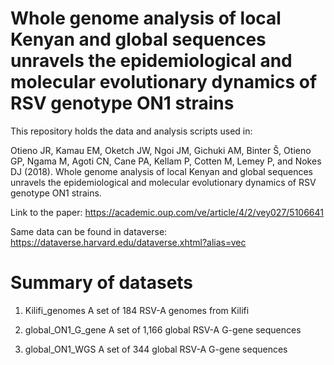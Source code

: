 # Whole genome analysis of local Kenyan and global sequences unravels the epidemiological and molecular evolutionary dynamics of RSV genotype ON1 strains

This repository holds the data and analysis scripts used in:

Otieno JR, Kamau EM, Oketch JW, Ngoi JM, Gichuki AM, Binter Š, Otieno GP, Ngama M, Agoti CN, Cane PA, Kellam P, Cotten M, Lemey P, and Nokes DJ (2018). Whole genome analysis of local Kenyan and global sequences unravels the epidemiological and molecular evolutionary dynamics of RSV genotype ON1 strains.

Link to the paper: https://academic.oup.com/ve/article/4/2/vey027/5106641

Same data can be found in dataverse: https://dataverse.harvard.edu/dataverse.xhtml?alias=vec

# Summary of datasets
1. Kilifi_genomes
A set of 184 RSV-A genomes from Kilifi

2. global_ON1_G_gene
A set of 1,166 global RSV-A G-gene sequences

3. global_ON1_WGS
A set of 344 global RSV-A G-gene sequences


